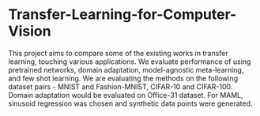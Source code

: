 # Transfer-Learning-for-Computer-Vision

This project aims to compare some of the existing works in transfer learning, touching various applications. We evaluate performance of using pretrained networks, domain adaptation, model-agnostic meta-learning, and few shot learning. We are evaluating the methods on the following dataset pairs - MNIST and Fashion-MNIST, CIFAR-10 and CIFAR-100. Domain adaptation would be evaluated on Office-31 dataset. For MAML, sinusoid regression was chosen and synthetic data points were generated.
